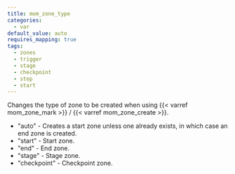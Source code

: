 ```yaml
---
title: mom_zone_type
categories:
  - var
default_value: auto
requires_mapping: true
tags:
  - zones
  - trigger
  - stage
  - checkpoint
  - stop
  - start
---
```


Changes the type of zone to be created when using {{< varref mom_zone_mark >}} / {{< varref mom_zone_create >}}.

- "auto" - Creates a start zone unless one already exists, in which case an end zone is created.
- "start" - Start zone.
- "end" - End zone.
- "stage" - Stage zone.
- "checkpoint" - Checkpoint zone.
